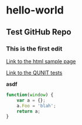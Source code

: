 # hello-world

## Test GitHub Repo

### This is the first edit

[Link to the html sample page](http://htmlpreview.github.io/?https://github.com/varunrgandhi/hello-world/blob/master/testPage.html)

[Link to the QUNIT tests](http://htmlpreview.github.io/?https://github.com/varunrgandhi/hello-world/blob/master/test/testRunner.html)

**asdf**

```js
function(window) {
    var a = {};
    a.Foo = 'blah';
    return a;    
}
```

